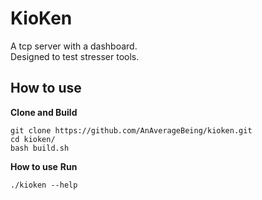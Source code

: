 # KioKen
A tcp server with a dashboard.<br>
Designed to test stresser tools.<br>

## How to use

**Clone and Build**<br>
```
git clone https://github.com/AnAverageBeing/kioken.git
cd kioken/
bash build.sh
```

**How to use**
**Run**<br>
```
./kioken --help
```